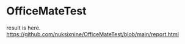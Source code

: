 # OfficeMateTest

result is here.
https://github.com/nuksixnine/OfficeMateTest/blob/main/report.html
